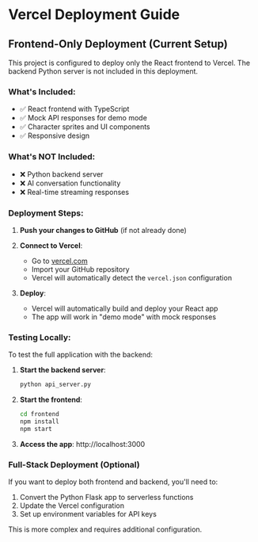 # Vercel Deployment Guide

## Frontend-Only Deployment (Current Setup)

This project is configured to deploy only the React frontend to Vercel. The backend Python server is not included in this deployment.

### What's Included:
- ✅ React frontend with TypeScript
- ✅ Mock API responses for demo mode
- ✅ Character sprites and UI components
- ✅ Responsive design

### What's NOT Included:
- ❌ Python backend server
- ❌ AI conversation functionality
- ❌ Real-time streaming responses

### Deployment Steps:

1. **Push your changes to GitHub** (if not already done)
2. **Connect to Vercel**:
   - Go to [vercel.com](https://vercel.com)
   - Import your GitHub repository
   - Vercel will automatically detect the `vercel.json` configuration

3. **Deploy**:
   - Vercel will automatically build and deploy your React app
   - The app will work in "demo mode" with mock responses

### Testing Locally:

To test the full application with the backend:

1. **Start the backend server**:
   ```bash
   python api_server.py
   ```

2. **Start the frontend**:
   ```bash
   cd frontend
   npm install
   npm start
   ```

3. **Access the app**: http://localhost:3000

### Full-Stack Deployment (Optional)

If you want to deploy both frontend and backend, you'll need to:

1. Convert the Python Flask app to serverless functions
2. Update the Vercel configuration
3. Set up environment variables for API keys

This is more complex and requires additional configuration.
